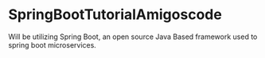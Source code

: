 # SpringBootTutorialAmigoscode
Will be utilizing Spring Boot, an open source Java Based framework used to spring boot microservices. 
